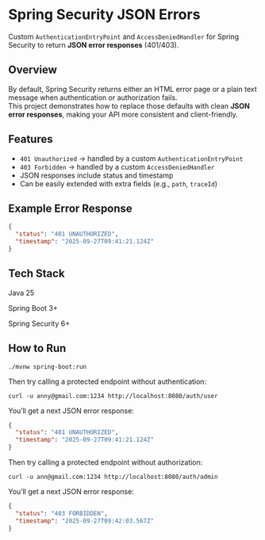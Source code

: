 # Spring Security JSON Errors

Custom `AuthenticationEntryPoint` and `AccessDeniedHandler` for Spring Security to return **JSON error responses** (401/403).

## Overview

By default, Spring Security returns either an HTML error page or a plain text message when authentication or authorization fails.  
This project demonstrates how to replace those defaults with clean **JSON error responses**, making your API more consistent and client-friendly.

## Features

- `401 Unauthorized` → handled by a custom `AuthenticationEntryPoint`  
- `403 Forbidden` → handled by a custom `AccessDeniedHandler`  
- JSON responses include status and timestamp  
- Can be easily extended with extra fields (e.g., `path`, `traceId`)

## Example Error Response

```json
{
  "status": "401 UNAUTHORIZED",
  "timestamp": "2025-09-27T09:41:21.124Z"
}
```

## Tech Stack

Java 25

Spring Boot 3+

Spring Security 6+

## How to Run
```
./mvnw spring-boot:run
```
Then try calling a protected endpoint without authentication:
```
curl -u anny@gmail.com:1234 http://localhost:8080/auth/user
```
You’ll get a next JSON error response:
```json
{
  "status": "401 UNAUTHORIZED",
  "timestamp": "2025-09-27T09:41:21.124Z"
}
```
Then try calling a protected endpoint without authorization:
```
curl -u ann@gmail.com:1234 http://localhost:8080/auth/admin
```
You’ll get a next JSON error response:
```json
{
  "status": "403 FORBIDDEN",
  "timestamp": "2025-09-27T09:42:03.567Z"
}
```
